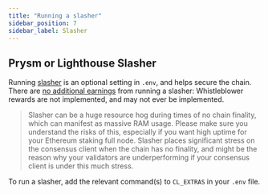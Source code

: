 ```yaml
---
title: "Running a slasher"
sidebar_position: 7
sidebar_label: Slasher 
---
```


## Prysm or Lighthouse Slasher

Running [slasher](https://docs.prylabs.network/docs/prysm-usage/slasher/) is an optional setting in `.env`, and helps
secure the chain. There are [no additional earnings](https://github.com/ethereum/consensus-specs/issues/1631) from
running a slasher: Whistleblower rewards are not implemented, and may not ever be implemented.

> Slasher can be a huge resource hog during times of no chain finality, which can manifest as massive RAM usage. Please
make sure you understand the risks of this, especially if you want high uptime for your Ethereum staking full node.
Slasher places significant stress on the consensus client when the chain has no finality, and might be the reason why
your validators are underperforming if your consensus client is under this much stress.

To run a slasher, add the relevant command(s) to `CL_EXTRAS` in your `.env` file.
